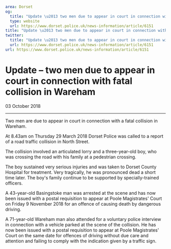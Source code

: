 ```yaml
area: Dorset
og:
  title: "Update \u2013 two men due to appear in court in connection with fatal collision in Wareham"
  type: website
  url: https://www.dorset.police.uk/news-information/article/6151
title: "Update \u2013 two men due to appear in court in connection with fatal collision in Wareham |"
twitter:
  title: "Update \u2013 two men due to appear in court in connection with fatal collision in Wareham"
  url: https://www.dorset.police.uk/news-information/article/6151
url: https://www.dorset.police.uk/news-information/article/6151
```

# Update – two men due to appear in court in connection with fatal collision in Wareham

03 October 2018

* * *

Two men are due to appear in court in connection with a fatal collision in Wareham.

At 8.43am on Thursday 29 March 2018 Dorset Police was called to a report of a road traffic collision in North Street.

The collision involved an articulated lorry and a three-year-old boy, who was crossing the road with his family at a pedestrian crossing.

The boy sustained very serious injuries and was taken to Dorset County Hospital for treatment. Very tragically, he was pronounced dead a short time later. The boy's family continue to be supported by specially-trained officers.

A 43-year-old Basingstoke man was arrested at the scene and has now been issued with a postal requisition to appear at Poole Magistrates' Court on Friday 9 November 2018 for an offence of causing death by dangerous driving.

A 71-year-old Wareham man also attended for a voluntary police interview in connection with a vehicle parked at the scene of the collision. He has now been issued with a postal requisition to appear at Poole Magistrates' Court on the same date for offences of driving without due care and attention and failing to comply with the indication given by a traffic sign.
